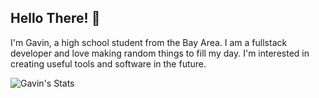 ## Hello There! 👋

I'm Gavin, a high school student from the Bay Area. I am a fullstack developer and love making random things to fill my day. I'm interested in creating useful tools and software in the future.

![Gavin's Stats](https://skillicons.dev/icons?i=java,js,ts,html,css,nodejs,react,py,tailwind,mongodb,figma,discord,github,aws)
